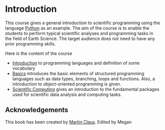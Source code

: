 # Introduction

<!-- <img src="https://circleci.com/gh/jupyter/jupyter-book.svg?style=svg"> -->

This course gives a general introduction to scientific programming using the language [Python](https://www.python.org) as an example.
The aim of the course is to enable the students to perform typical  scientific analyses and programming tasks in the field of Earth Science.
The target audience does not need to have any prior programming skills.

Here is the content of the course

-  [Introduction](/content/programming_languages) to programming languages and definition of some vocabulary
-  [Basics](/content/basics/basics) introduces the basic elements of structured programming languages such as data types, branching, loops and functions. Also, a introduction to object-oriented programming is given.
-  [Scientific Computing](/content/scientific_computing/numpy) gives an introduction to the fundamental packages used for scientific data analysis and computing tasks.

## Acknowledgements

This book has been created by [Martin Claus][martin]. Edited by Megan

[martin]: https://martinclaus.github.io/


<!-- # Inhalt

-  Datentypen und Speicher
-  Programmablauf und Strukturen
-  Funktionen
-  Objektorientiertes Programmieren
-  Modularisierung
-  Numerische Datenanalyse
-  Visualisierung
-  Datenformate und Ein- und Ausgabe
-  Testing
-  Versionskontrolle
-  Best-practice -->
